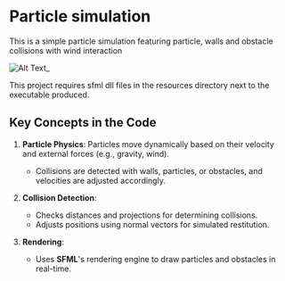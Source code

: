 # Particle simulation

This is a simple particle simulation featuring particle, walls and obstacle collisions with wind interaction 

![Alt Text](Ressources/Particle%20simulation.gif)_

This project requires sfml dll files in the resources directory next to the executable produced.

## Key Concepts in the Code
1. **Particle Physics**: Particles move dynamically based on their velocity and external forces (e.g., gravity, wind).
    - Collisions are detected with walls, particles, or obstacles, and velocities are adjusted accordingly.

2. **Collision Detection**:
    - Checks distances and projections for determining collisions.
    - Adjusts positions using normal vectors for simulated restitution.

3. **Rendering**:
    - Uses **SFML**'s rendering engine to draw particles and obstacles in real-time.

